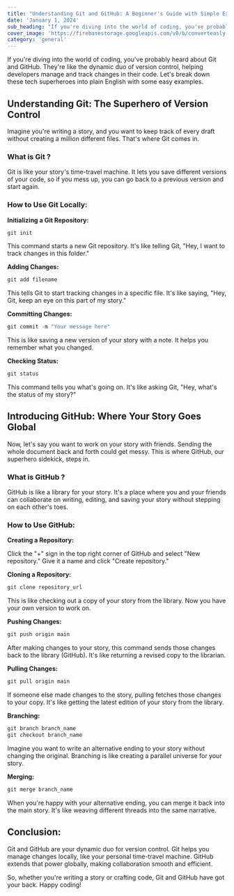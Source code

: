 ```yaml
---
title: "Understanding Git and GitHub: A Beginner's Guide with Simple Examples"
date: 'January 1, 2024'
sub_heading: "If you're diving into the world of coding, you've probably heard about Git and GitHub. They're like the dynamic duo of version control, helping developers"
cover_image: 'https://firebasestorage.googleapis.com/v0/b/converteasly-a81f8.appspot.com/o/images%2Fc99e99s64-understanding-git-and-github.jpg?alt=media&token=4073a46e-7db6-4fbd-b96c-9230144ab46e'
category: 'general'
---
```


If you're diving into the world of coding, you've probably heard about Git and GitHub. They're like the dynamic duo of version control, helping developers manage and track changes in their code. Let's break down these tech superheroes into plain English with some easy examples.

## Understanding Git: The Superhero of Version Control

Imagine you're writing a story, and you want to keep track of every draft without creating a million different files. That's where Git comes in.

### What is Git ?

Git is like your story's time-travel machine. It lets you save different versions of your code, so if you mess up, you can go back to a previous version and start again.

### How to Use Git Locally:

**Initializing a Git Repository:**
  
```powershell
git init
```

This command starts a new Git repository. It's like telling Git, "Hey, I want to track changes in this folder."

**Adding Changes:**

```powershell
git add filename
```
This tells Git to start tracking changes in a specific file. It's like saying, "Hey, Git, keep an eye on this part of my story."

**Committing Changes:**

```powershell
git commit -m "Your message here"
```
This is like saving a new version of your story with a note. It helps you remember what you changed.

**Checking Status:**

```powershell
git status
```
This command tells you what's going on. It's like asking Git, "Hey, what's the status of my story?"

## Introducing GitHub: Where Your Story Goes Global

Now, let's say you want to work on your story with friends. Sending the whole document back and forth could get messy. This is where GitHub, our superhero sidekick, steps in.

### What is GitHub ?

GitHub is like a library for your story. It's a place where you and your friends can collaborate on writing, editing, and saving your story without stepping on each other's toes.

### How to Use GitHub:

**Creating a Repository:**

Click the "+" sign in the top right corner of GitHub and select "New repository." Give it a name and click "Create repository."

**Cloning a Repository:**

```powershell
git clone repository_url
```
This is like checking out a copy of your story from the library. Now you have your own version to work on.

**Pushing Changes:**

```powershell
git push origin main
```
After making changes to your story, this command sends those changes back to the library (GitHub). It's like returning a revised copy to the librarian.

**Pulling Changes:**

```powershell
git pull origin main
```
If someone else made changes to the story, pulling fetches those changes to your copy. It's like getting the latest edition of your story from the library.

**Branching:**

```powershell
git branch branch_name
git checkout branch_name
```
Imagine you want to write an alternative ending to your story without changing the original. Branching is like creating a parallel universe for your story.

**Merging:**

```powershell
git merge branch_name
```
When you're happy with your alternative ending, you can merge it back into the main story. It's like weaving different threads into the same narrative.

## Conclusion:

Git and GitHub are your dynamic duo for version control. Git helps you manage changes locally, like your personal time-travel machine. GitHub extends that power globally, making collaboration smooth and efficient.

So, whether you're writing a story or crafting code, Git and GitHub have got your back. Happy coding!
